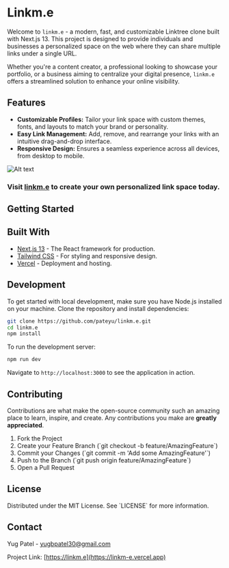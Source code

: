 
# Linkm.e

Welcome to `linkm.e` - a modern, fast, and customizable Linktree clone built with Next.js 13. This project is designed to provide individuals and businesses a personalized space on the web where they can share multiple links under a single URL. 

Whether you're a content creator, a professional looking to showcase your portfolio, or a business aiming to centralize your digital presence, `linkm.e` offers a streamlined solution to enhance your online visibility.

## Features

- **Customizable Profiles:** Tailor your link space with custom themes, fonts, and layouts to match your brand or personality.
- **Easy Link Management:** Add, remove, and rearrange your links with an intuitive drag-and-drop interface.
- **Responsive Design:** Ensures a seamless experience across all devices, from desktop to mobile.

![Alt text](https://imgur.com/a/56AwkAh)


### Visit [linkm.e](https://linkm-e.vercel.app) to create your own personalized link space today.

## Getting Started

## Built With

- [Next.js 13](https://nextjs.org/) - The React framework for production.
- [Tailwind CSS](https://tailwindcss.com/) - For styling and responsive design.
- [Vercel](https://vercel.com/) - Deployment and hosting.

## Development

To get started with local development, make sure you have Node.js installed on your machine. Clone the repository and install dependencies:

```bash
git clone https://github.com/pateyu/linkm.e.git
cd linkm.e
npm install
```

To run the development server:

```bash
npm run dev
```

Navigate to `http://localhost:3000` to see the application in action.

## Contributing

Contributions are what make the open-source community such an amazing place to learn, inspire, and create. Any contributions you make are **greatly appreciated**.

1. Fork the Project
2. Create your Feature Branch (\`git checkout -b feature/AmazingFeature\`)
3. Commit your Changes (\`git commit -m 'Add some AmazingFeature'\`)
4. Push to the Branch (\`git push origin feature/AmazingFeature\`)
5. Open a Pull Request

## License

Distributed under the MIT License. See \`LICENSE\` for more information.

## Contact

Yug Patel - yugbpatel30@gmail.com

Project Link: [https://linkm.e](https://linkm-e.vercel.app)

